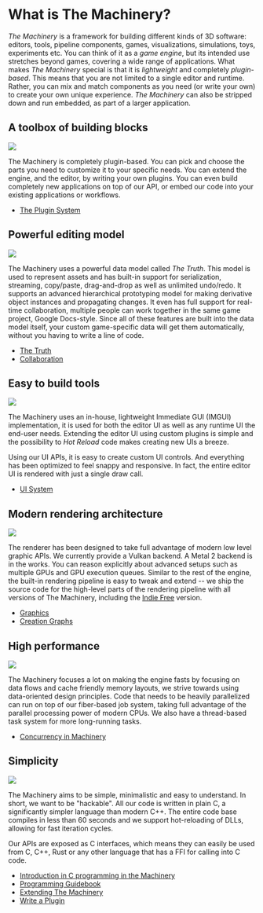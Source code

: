 # What is The Machinery?

*The Machinery* is a framework for building different kinds of 3D software: editors, tools, pipeline components, games, visualizations, simulations, toys, experiments etc. You can think of it as a *game engine*, but its intended use stretches beyond games, covering a wide range of applications. What makes *The Machinery* special is that it is *lightweight* and completely *plugin-based*. This means that you are not limited to a single editor and runtime. Rather, you can mix and match components as you need (or write your own) to create your own unique experience. *The Machinery* can also be stripped down and run embedded, as part of a larger application.

## A toolbox of building blocks

![](https://ourmachinery.com/images/headers/header_plugins.png)

The Machinery is completely plugin-based. You can pick and choose the parts you need to customize it to your specific needs. You can extend the engine, and the editor, by writing your own plugins. You can even build completely new applications on top of our API, or embed our code into your existing applications or workflows.

- [The Plugin System]({{base_url}}extending_the_machinery/the_plugin_system.html)

## Powerful editing model

![](https://ourmachinery.com/images/headers/header_collaboration.png)

The Machinery uses a powerful data model called *The Truth*. This model is used to represent assets and has built-in support for serialization, streaming, copy/paste, drag-and-drop as well as unlimited undo/redo. It supports an advanced hierarchical prototyping model for making derivative object instances and propagating changes. It even has full support for real-time collaboration, multiple people can work together in the same game project, Google Docs-style. Since all of these features are built into the data model itself, your custom game-specific data will get them automatically, without you having to write a line of code.

- [The Truth]({{base_url}}the_truth/index.html)
- [Collaboration]({{base_url}}the_truth/collaboration.html)

## Easy to build tools

![](https://ourmachinery.com/images/headers/header_tools.png)

The Machinery uses an in-house, lightweight Immediate GUI (IMGUI) implementation, it is used for both the editor UI as well as any runtime UI the end-user needs. Extending the editor UI using custom plugins is simple and the possibility to *Hot Reload* code makes creating new UIs a breeze.

Using our UI APIs, it is easy to create custom UI controls. And everything has been optimized to feel snappy and responsive. In fact, the entire editor UI is rendered with just a single draw call.

- [UI System]({{base_url}}tutorials/ui/index.html)


## Modern rendering architecture

![](https://ourmachinery.com/images/headers/header_creation-graphs_1920x1080.png)

The renderer has been designed to take full advantage of modern low level graphic APIs. We currently provide a Vulkan backend. A Metal 2 backend is in the works. You can reason explicitly about advanced setups such as multiple GPUs and GPU execution queues. Similar to the rest of the engine, the built-in rendering pipeline is easy to tweak and extend -- we ship the source code for the high-level parts of the rendering pipeline with all versions of The Machinery, including the [Indie Free]({{https://ourmachinery.com/pricing.html}}) version.

- [Graphics]({{base_url}}graphics/index.html)
- [Creation Graphs]({{base_url}}creation_graphs/concept.html)


## High performance

![](https://ourmachinery.com/images/headers/header_jobs.png)

The Machinery focuses a lot on making the engine fasts by focusing on data flows and cache friendly memory layouts, we strive towards using data-oriented design principles. Code that needs to be heavily parallelized can run on top of our fiber-based job system, taking full advantage of the parallel processing power of modern CPUs. We also have a thread-based task system for more long-running tasks.

- [Concurrency in Machinery]({{base_url}}getting_started/introduction_to_c/concurrency.html)


## Simplicity

![](https://ourmachinery.com/images/headers/header_hot_reload.png)

The Machinery aims to be simple, minimalistic and easy to understand. In short, we want to be "hackable". All our code is written in plain C, a significantly simpler language than modern C++. The entire code base compiles in less than 60 seconds and we support hot-reloading of DLLs, allowing for fast iteration cycles.

Our APIs are exposed as C interfaces, which means they can easily be used from C, C++, Rust or any other language that has a FFI for calling into C code.

- [Introduction in C programming in the Machinery]({{base_url}}getting_started/introduction_to_c/index.html)
- [Programming Guidebook](https://ourmachinery.com/apidoc/doc/guidebook.md.html)
- [Extending The Machinery]({{base_url}}extending_the_machinery/index.html)
- [Write a Plugin]({{base_url}}extending_the_machinery/write-a-plugin.html)

